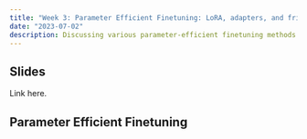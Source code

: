 ```yaml
---
title: "Week 3: Parameter Efficient Finetuning: LoRA, adapters, and friends"
date: "2023-07-02"
description: Discussing various parameter-efficient finetuning methods.
---
```


## Slides

Link here.

## Parameter Efficient Finetuning
